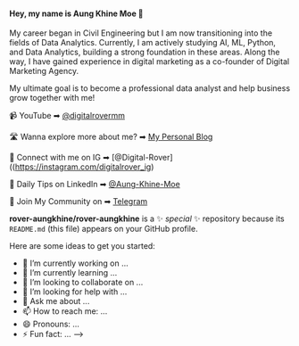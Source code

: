 #### Hey, my name is Aung Khine Moe 👋

My career began in Civil Engineering but I am now transitioning into the fields of Data Analytics. Currently, I am actively studying AI, ML, Python, and Data Analytics, building a strong foundation in these areas. Along the way, I have gained experience in digital marketing as a co-founder of Digital Marketing Agency. 

My ultimate goal is to become a professional data analyst and help business grow together with me! 

📹 YouTube ➡︎ [@digitalrovermm](https://www.youtube.com/@digitalrovermm)

🛣️ Wanna explore more about me? ➡︎ [My Personal Blog](https://digitalrovermm.blogspot.com/)

📲 Connect with me on IG ➡︎ [@Digital-Rover]((https://instagram.com/digitalrover_ig)

🏢 Daily Tips on LinkedIn ➡︎ [@Aung-Khine-Moe](https://www.linkedin.com/in/aung-khine-moe/)

💬 Join My Community on ➡︎ [Telegram](https://t.me/+nJVwyo6plg9iNzM1)


**rover-aungkhine/rover-aungkhine** is a ✨ _special_ ✨ repository because its `README.md` (this file) appears on your GitHub profile.

Here are some ideas to get you started:

- 🔭 I’m currently working on ...
- 🌱 I’m currently learning ...
- 👯 I’m looking to collaborate on ...
- 🤔 I’m looking for help with ...
- 💬 Ask me about ...
- 📫 How to reach me: ...
- 😄 Pronouns: ...
- ⚡ Fun fact: ...
-->
